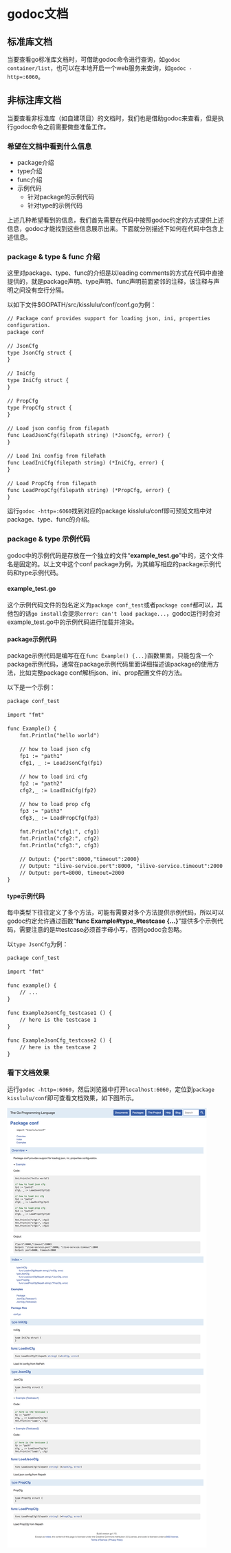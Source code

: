 # godoc文档

## 标准库文档
当要查看go标准库文档时，可借助godoc命令进行查询，如```godoc container/list```，也可以在本地开启一个web服务来查询，如```godoc -http=:6060```。

## 非标注库文档
当要查看非标准库（如自建项目）的文档时，我们也是借助godoc来查看，但是执行godoc命令之前需要做些准备工作。

### 希望在文档中看到什么信息

- package介绍
- type介绍
- func介绍
- 示例代码
    - 针对package的示例代码
    - 针对type的示例代码

上述几种希望看到的信息，我们首先需要在代码中按照godoc约定的方式提供上述信息，godoc才能找到这些信息展示出来。下面就分别描述下如何在代码中包含上述信息。

###  package & type & func 介绍

这里对package、type、func的介绍是以leading comments的方式在代码中直接提供的，就是package声明、type声明、func声明前面紧邻的注释，该注释与声明之间没有空行分隔。

以如下文件$GOPATH/src/kisslulu/conf/conf.go为例：

```golang
// Package conf provides support for loading json, ini, properties configuration.
package conf

// JsonCfg
type JsonCfg struct {
}

// IniCfg
type IniCfg struct {
}

// PropCfg
type PropCfg struct {
}

// Load json config from filepath
func LoadJsonCfg(filepath string) (*JsonCfg, error) {
}

// Load Ini config from filePath
func LoadIniCfg(filepath string) (*IniCfg, error) {
}

// Load PropCfg from filepath
func LoadPropCfg(filepath string) (*PropCfg, error) {
}
```

运行```godoc -http=:6060```找到对应的package kisslulu/conf即可预览文档中对package、type、func的介绍。

###  package & type 示例代码
godoc中的示例代码是存放在一个独立的文件“**example_test.go**”中的，这个文件名是固定的。以上文中这个conf package为例，为其编写相应的package示例代码和type示例代码。

#### example_test.go
这个示例代码文件的包名定义为```package conf_test```或者```package conf```都可以，其他包的话```go install```会提示```error: can't load package...```，godoc运行时会对example_test.go中的示例代码进行加载并渲染。

#### package示例代码
package示例代码是编写在在```func Example() {...}```函数里面，只能包含一个package示例代码，通常在package示例代码里面详细描述该package的使用方法，比如完整package conf解析json、ini、prop配置文件的方法。

以下是一个示例：

```golang
package conf_test

import "fmt"

func Example() {
    fmt.Println("hello world")
    
    // how to load json cfg
    fp1 := "path1"
    cfg1, _ := LoadJsonCfg(fp1)
    
    // how to load ini cfg
    fp2 := "path2"
    cfg2,_ := LoadIniCfg(fp2)
    
    // how to load prop cfg
    fp3 := "path3"
    cfg3,_ := LoadPropCfg(fp3)
    
    fmt.Println("cfg1:", cfg1)
    fmt.Println("cfg2:", cfg2)
    fmt.Println("cfg3:", cfg3)

    // Output: {"port":8000,"timeout":2000}
    // Output: "ilive-service.port":8000, "ilive-service.timeout":2000
    // Output: port=8000, timeout=2000
}
```

#### type示例代码

每中类型下往往定义了多个方法，可能有需要对多个方法提供示例代码，所以可以godoc约定允许通过函数“**func Example#type_#testcase {...}**”提供多个示例代码，需要注意的是#testcase必须首字母小写，否则godoc会忽略。

以```type JsonCfg```为例：

```golang
package conf_test

import "fmt"

func example() {
    // ...
}

func ExampleJsonCfg_testcase1 () {
    // here is the testcase 1
}

func ExampleJsonCfg_testcase2 () {
    // here is the testcase 2
}
```

### 看下文档效果
运行```godoc -http=:6060```，然后浏览器中打开```localhost:6060```，定位到```package kisslulu/conf```即可查看文档效果，如下图所示。

![do](media/doc.png)

